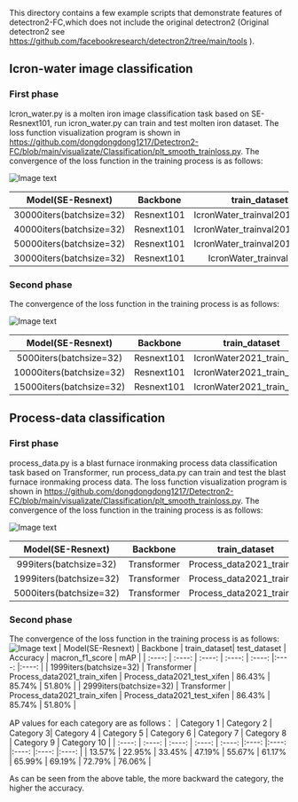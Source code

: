 
This directory contains a few example scripts that demonstrate features of detectron2-FC,which does not include the original detectron2 (Original detectron2 see https://github.com/facebookresearch/detectron2/tree/main/tools ).

## Icron-water image classification
### First phase
Icron_water.py is a molten iron image classification task based on SE-Resnext101, run icron_water.py can train and test molten iron dataset. The loss function visualization program is shown in https://github.com/dongdongdong1217/Detectron2-FC/blob/main/visualizate/Classification/plt_smooth_trainloss.py. The convergence of the loss function in the training process is as follows:

![Image text](https://github.com/dongdongdong1217/Detectron2-FC/blob/main/visualizate/Visualization-diagram/Classification/Icron-water_trainloss.png)

| Model(SE-Resnext) | Backbone | train_dataset| test_dataset | Accuracy  | macron_f1_score | mAP |
| :----: |  :----: | :----: | :----: | :----: |:----: |:----: |
| 30000iters(batchsize=32) | Resnext101 | IcronWater_trainval2018+2021 |  IcronWater_test2018+2021 | 91.71%  |  91.72% | 87.62% |
| 40000iters(batchsize=32) | Resnext101 | IcronWater_trainval2018+2021 |  IcronWater_test2018+2021 | 92.48%  |  92.50% | 89.03% |
| 50000iters(batchsize=32) | Resnext101 | IcronWater_trainval2018+2021 |  IcronWater_test2018+2021 | 92.50%  |  92.51% | 88.87% |
| 30000iters(batchsize=32) | Resnext101 | IcronWater_trainval2021 |  IcronWater_test2021 | 95.71%  |  95.71% | 93.64% |
### Second phase
The convergence of the loss function in the training process is as follows:

![Image text](https://github.com/dongdongdong1217/Detectron2-FC/blob/main/visualizate/Visualization-diagram/Classification/Icron-water_xifen_trainloss.png)

| Model(SE-Resnext) | Backbone | train_dataset| test_dataset | Accuracy  | macron_f1_score | mAP |
| :----: |  :----: | :----: | :----: | :----: |:----: |:----: |
| 5000iters(batchsize=32) | Resnext101 | IcronWater2021_train_xifen |  IcronWater2021_train_xifen |  61.83% |  62.16% | 46.25% |
| 10000iters(batchsize=32) | Resnext101 | IcronWater2021_train_xifen |  IcronWater2021_train_xifen |  64.23% |  63.77% | 46.77% |
| 15000iters(batchsize=32) | Resnext101 | IcronWater2021_train_xifen |  IcronWater2021_train_xifen |  63.94% |  63.35% | 46.18% |

## Process-data classification
### First phase
process_data.py  is a blast furnace ironmaking process data classification task based on Transformer, run process_data.py can train and test the blast furnace ironmaking process data. The loss function visualization program is shown in https://github.com/dongdongdong1217/Detectron2-FC/blob/main/visualizate/Classification/plt_smooth_trainloss.py. The convergence of the loss function in the training process is as follows:

![Image text](https://github.com/dongdongdong1217/Detectron2-FC/blob/main/visualizate/Visualization-diagram/Classification/Process_data_trainloss.png)

| Model(SE-Resnext) | Backbone | train_dataset| test_dataset | Accuracy  | macron_f1_score | mAP |
| :----: |  :----: | :----: | :----: | :----: |:----: |:----: |
| 999iters(batchsize=32) | Transformer | Process_data2021_trainval |  Process_data2021_test | 89.81%  |  86.04% | 60.90% |
| 1999iters(batchsize=32) | Transformer | Process_data2021_trainval |  Process_data2021_test | 89.81%  |  86.09% | 60.69% |
| 5000iters(batchsize=32) | Transformer |  Process_data2021_trainval |  Process_data2021_test | 89.81%  |  86.59% | 70.49% |

### Second phase
The convergence of the loss function in the training process is as follows:
![Image text](https://github.com/dongdongdong1217/Detectron2-FC/blob/main/visualizate/Visualization-diagram/Classification/Process_data_xifen_trainloss.png)
| Model(SE-Resnext) | Backbone | train_dataset| test_dataset | Accuracy  | macron_f1_score | mAP |
| :----: |  :----: | :----: | :----: | :----: |:----: |:----: |
| 1999iters(batchsize=32) | Transformer | Process_data2021_train_xifen |  Process_data2021_test_xifen | 86.43%  |  85.74% | 51.80% |
| 2999iters(batchsize=32) | Transformer | Process_data2021_train_xifen |  Process_data2021_test_xifen | 86.43%  |  85.74% | 51.80% |

AP values for each category are as follows：
| Category 1 | Category 2 | Category 3| Category 4 | Category 5  | Category 6 | Category 7 | Category 8 | Category 9 | Category 10 |
| :----: |  :----: | :----: | :----: | :----: |:----: |:----: |:----: |:----: |:----: |
| 13.57% | 22.95% | 33.45% | 47.19% | 55.67% | 61.17% | 65.99% | 69.19% | 72.79% | 76.06% |

As can be seen from the above table, the more backward the category, the higher the accuracy.


